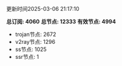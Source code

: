 更新时间2025-03-06 21:17:10

**总订阅: 4060**
**总节点: 12333**
**有效节点: 4994**
- trojan节点: 2672
- v2ray节点: 1296
- ss节点: 1025
- ssr节点: 1
